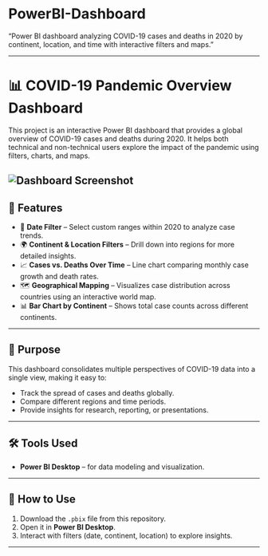 # PowerBI-Dashboard
“Power BI dashboard analyzing COVID-19 cases and deaths in 2020 by continent, location, and time with interactive filters and maps.”

---

# 📊 COVID-19 Pandemic Overview Dashboard

This project is an interactive Power BI dashboard that provides a global overview of COVID-19 cases and deaths during 2020. It helps both technical and non-technical users explore the impact of the pandemic using filters, charts, and maps.

![Dashboard Screenshot](images/Dashboard%image.png)
---

## 🔹 Features

* 📅 **Date Filter** – Select custom ranges within 2020 to analyze case trends.
* 🌍 **Continent & Location Filters** – Drill down into regions for more detailed insights.
* 📈 **Cases vs. Deaths Over Time** – Line chart comparing monthly case growth and death rates.
* 🗺 **Geographical Mapping** – Visualizes case distribution across countries using an interactive world map.
* 📊 **Bar Chart by Continent** – Shows total case counts across different continents.

---



## 🎯 Purpose

This dashboard consolidates multiple perspectives of COVID-19 data into a single view, making it easy to:

* Track the spread of cases and deaths globally.
* Compare different regions and time periods.
* Provide insights for research, reporting, or presentations.

---

## 🛠  Tools Used

* **Power BI Desktop** – for data modeling and visualization.

---

## 🚀 How to Use

1. Download the `.pbix` file from this repository.
2. Open it in **Power BI Desktop**.
3. Interact with filters (date, continent, location) to explore insights.

---






